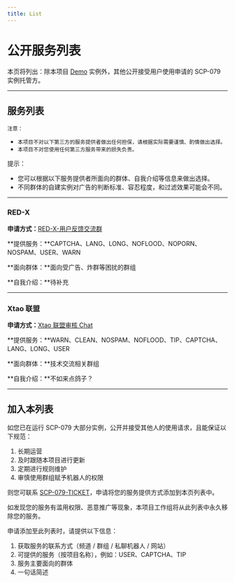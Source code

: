 ```yaml
---
title: List
---
```


<link rel="stylesheet" href="/css/chinese.css">

# 公开服务列表

本页将列出：除本项目 [Demo](/readme/) 实例外，其他公开接受用户使用申请的 SCP-079 实例托管方。

---

## 服务列表

`注意：`

- `本项目不对以下第三方的服务提供者做出任何担保，请根据实际需要谨慎、酌情做出选择。`<br>
- `本项目不对您使用任何第三方服务带来的损失负责。`

提示：

- 您可以根据以下服务提供者所面向的群体、自我介绍等信息来做出选择。
- 不同群体的自建实例对广告的判断标准、容忍程度，和过滤效果可能会不同。

---

### RED-X

**申请方式：**[RED-X-用户反馈交流群](https://t.me/RedXChat)

**提供服务：**CAPTCHA、LANG、LONG、NOFLOOD、NOPORN、NOSPAM、USER、WARN

**面向群体：**面向受广告、炸群等困扰的群组

**自我介绍：**待补充

---

### Xtao 联盟

**申请方式：**[Xtao 联盟审核 Chat](https://t.me/Xtao_Bot_News/42)

**提供服务：**WARN、CLEAN、NOSPAM、NOFLOOD、TIP、CAPTCHA、LANG、LONG、USER

**面向群体：**技术交流相关群组

**自我介绍：**不如来点鸽子？

---

## 加入本列表

如您已在运行 SCP-079 大部分实例，公开并接受其他人的使用请求，且能保证以下规范：

1. 长期运营
2. 及时跟随本项目进行更新
3. 定期进行规则维护
4. 审慎使用群组赋予机器人的权限

则您可联系 [SCP-079-TICKET](https://t.me/SCP_079_TICKET_BOT)，申请将您的服务提供方式添加到本页列表中。

如发现您的服务有滥用权限、恶意推广等现象，本项目工作组将从此列表中永久移除您的服务。

申请添加至此列表时，请提供以下信息：

1. 获取服务的联系方式（频道 / 群组 / 私聊机器人 / 网站）
2. 可提供的服务（按项目名称），例如：USER、CAPTCHA、TIP
3. 服务主要面向的群体
4. 一句话简述

